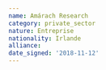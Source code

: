 ```yaml
---
name: Amárach Research 
category: private_sector
nature: Entreprise
nationality: Irlande
alliance: 
date_signed: '2018-11-12'
---
```

    